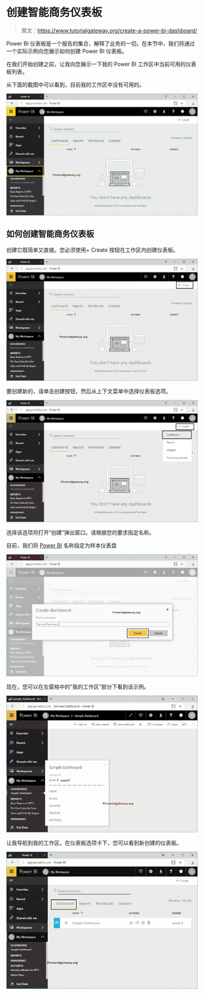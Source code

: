 # 创建智能商务仪表板

> 原文：<https://www.tutorialgateway.org/create-a-power-bi-dashboard/>

Power BI 仪表板是一个报告的集合，解释了业务的一切。在本节中，我们将通过一个实际示例向您展示如何创建 Power BI 仪表板。

在我们开始创建之前，让我向您展示一下我的 Power BI 工作区中当前可用的仪表板列表。

从下面的截图中可以看到，目前我的工作区中没有可用的。

![Create a Power BI Dashboard 1](img/a7146d8fadfc1d24e4c5524f46dc1069.png)

## 如何创建智能商务仪表板

创建它既简单又直接。您必须使用+ Create 按钮在工作区内创建仪表板。

![Create a Power BI Dashboard 2](img/692ad41424c325750af33039e42db42a.png)

要创建新的，请单击创建按钮，然后从上下文菜单中选择仪表板选项。

![Create a Power BI Dashboard 3](img/39e3133cdc56cb237635c69033c92463.png)

选择该选项将打开“创建”弹出窗口。请根据您的要求指定名称。

目前，我们将 [Power BI](https://www.tutorialgateway.org/power-bi-tutorial/) 名称指定为样本仪表盘

![Create a Power BI Dashboard 4](img/ce7877b45f03e248bf0dc8432231012d.png)

现在，您可以在左窗格中的“我的工作区”部分下看到该示例。

![Create a Power BI Dashboard 5](img/3bda62963b20440b5399bf7c1c9a6db7.png)

让我导航到我的工作区。在仪表板选项卡下，您可以看到新创建的仪表板。

![Create a Power BI Dashboard 6](img/f8d99849f8bc2101304bdc1c0d6e5565.png)